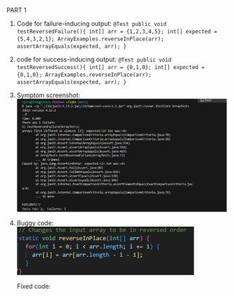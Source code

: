 PART 1
1. Code for failure-inducing output:
   `@Test
  public void testReversedFailure(){
    int[] arr = {1,2,3,4,5};
    int[] expected = {5,4,3,2,1};
    ArrayExamples.reverseInPlace(arr);
    assertArrayEquals(expected, arr);
  }`

2. code for success-inducing output:
   `@Test
  public void testReversedSuccess(){
    int[] arr = {0,1,0};
    int[] expected = {0,1,0};
    ArrayExamples.reverseInPlace(arr);
    assertArrayEquals(expected, arr);
  }`

3. Symptom screenshot:
   ![Image](failAndSuccess.png)

4. Buggy code:
   ![Image](buggycode.png)

   Fixed code:
   
